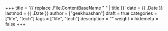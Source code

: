 +++
title = '{{ replace .File.ContentBaseName  " " | title }}' 
date = {{ .Date }}
lastmod = {{ .Date }}
author = ["geekhuashan"]
draft = true
categories = ["life", "tech"]
tags = ["life", "tech"]
description = ""
weight = 
hidemeta = false
+++

